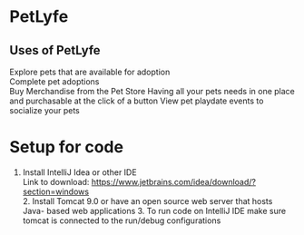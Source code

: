 # PetLyfe
## Uses of PetLyfe
Explore pets that are available for adoption                                                                 
Complete pet adoptions                                                                                             
                                                                                                                  Buy Merchandise from the Pet Store
                                                                                                               Having all your pets needs in one place and purchasable at the click of a button
                                                                                                                 View pet playdate events to socialize your pets

# Setup for code
1. Install IntelliJ Idea or other IDE                                                                                                                  
Link to download: https://www.jetbrains.com/idea/download/?section=windows        
                                                                                                                  2. Install Tomcat 9.0 or have an open source web server that hosts Java- based web applications 
                                                                                                                     3. To run code on IntelliJ IDE make sure tomcat is connected to the run/debug configurations 
